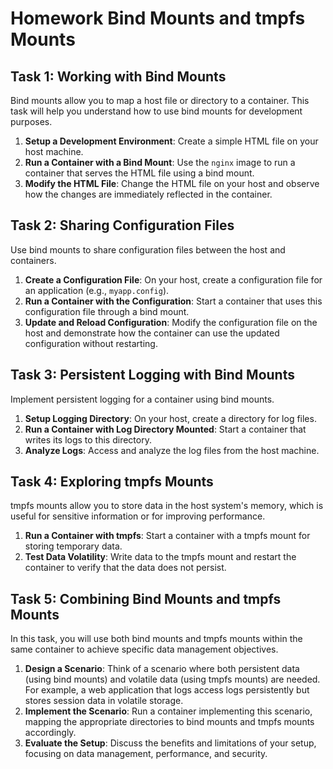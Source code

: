 # Homework Bind Mounts and tmpfs Mounts 
## Task 1: Working with Bind Mounts

Bind mounts allow you to map a host file or directory to a container. This task will help you understand how to use bind mounts for development purposes.

1. **Setup a Development Environment**: Create a simple HTML file on your host machine.
2. **Run a Container with a Bind Mount**: Use the `nginx` image to run a container that serves the HTML file using a bind mount.
3. **Modify the HTML File**: Change the HTML file on your host and observe how the changes are immediately reflected in the container.

## Task 2: Sharing Configuration Files

Use bind mounts to share configuration files between the host and containers.

1. **Create a Configuration File**: On your host, create a configuration file for an application (e.g., `myapp.config`).
2. **Run a Container with the Configuration**: Start a container that uses this configuration file through a bind mount.
3. **Update and Reload Configuration**: Modify the configuration file on the host and demonstrate how the container can use the updated configuration without restarting.

## Task 3: Persistent Logging with Bind Mounts

Implement persistent logging for a container using bind mounts.

1. **Setup Logging Directory**: On your host, create a directory for log files.
2. **Run a Container with Log Directory Mounted**: Start a container that writes its logs to this directory.
3. **Analyze Logs**: Access and analyze the log files from the host machine.

## Task 4: Exploring tmpfs Mounts

tmpfs mounts allow you to store data in the host system's memory, which is useful for sensitive information or for improving performance.

1. **Run a Container with tmpfs**: Start a container with a tmpfs mount for storing temporary data.
2. **Test Data Volatility**: Write data to the tmpfs mount and restart the container to verify that the data does not persist.

## Task 5: Combining Bind Mounts and tmpfs Mounts

In this task, you will use both bind mounts and tmpfs mounts within the same container to achieve specific data management objectives.

1. **Design a Scenario**: Think of a scenario where both persistent data (using bind mounts) and volatile data (using tmpfs mounts) are needed. For example, a web application that logs access logs persistently but stores session data in volatile storage.
2. **Implement the Scenario**: Run a container implementing this scenario, mapping the appropriate directories to bind mounts and tmpfs mounts accordingly.
3. **Evaluate the Setup**: Discuss the benefits and limitations of your setup, focusing on data management, performance, and security.
